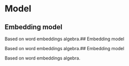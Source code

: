 # Model

## Embedding model

Based on word embeddings algebra.## Embedding model

Based on word embeddings algebra.## Embedding model

Based on word embeddings algebra.
